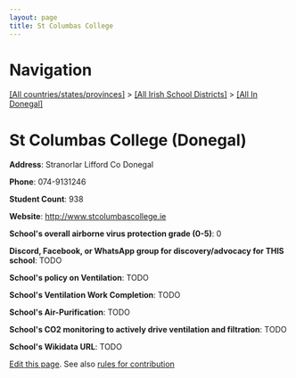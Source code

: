 ```yaml
---
layout: page
title: St Columbas College
---
```

# Navigation

[[All countries/states/provinces]](../../..) > [[All Irish School Districts]](../..) > [[All In Donegal]](..)

# St Columbas College (Donegal)

**Address**: Stranorlar Lifford Co Donegal

**Phone**: 074-9131246

**Student Count**: 938

**Website**: <http://www.stcolumbascollege.ie>

**School's overall airborne virus protection grade (0-5)**: 0

**Discord, Facebook, or WhatsApp group for discovery/advocacy for THIS school**: TODO

**School's policy on Ventilation**: TODO

**School's Ventilation Work Completion**: TODO

**School's Air-Purification**: TODO

**School's CO2 monitoring to actively drive ventilation and filtration**: TODO

**School's Wikidata URL**: TODO


[Edit this page](https://github.com/ventilate-schools/Ireland/edit/main/./Donegal/St_Columbas_College.md). See also [rules for contribution](../../../contribution-rules/)